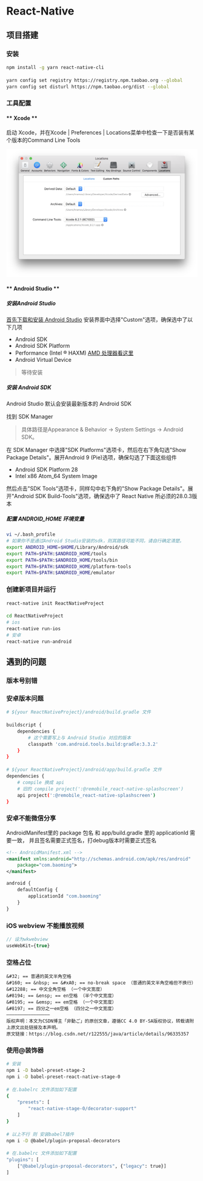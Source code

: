 # React-Native

## 项目搭建

### 安装

```bash
npm install -g yarn react-native-cli

yarn config set registry https://registry.npm.taobao.org --global
yarn config set disturl https://npm.taobao.org/dist --global
```

### 工具配置

<!-- tabs:start -->

#### ** Xcode **

启动 Xcode，并在Xcode | Preferences | Locations菜单中检查一下是否装有某个版本的Command Line Tools

![Xcode](../../../assets/rn/GettingStartedXcodeCommandLineTools.png)

#### ** Android Studio **

##### 安装Android Studio

[首先下载和安装 Android Studio](https://developer.android.google.cn/) 安装界面中选择"Custom"选项，确保选中了以下几项

- Android SDK
- Android SDK Platform
- Performance (Intel ® HAXM) [AMD 处理器看这里](https://android-developers.googleblog.com/2018/07/android-emulator-amd-processor-hyper-v.html)
- Android Virtual Device

> 等待安装 

##### 安装 Android SDK
Android Studio 默认会安装最新版本的 Android SDK

找到 SDK Manager
> 具体路径是Appearance & Behavior → System Settings → Android SDK。

在 SDK Manager 中选择"SDK Platforms"选项卡，然后在右下角勾选"Show Package Details"。展开Android 9 (Pie)选项，确保勾选了下面这些组件

- Android SDK Platform 28
- Intel x86 Atom_64 System Image

然后点击"SDK Tools"选项卡，同样勾中右下角的"Show Package Details"。展开"Android SDK Build-Tools"选项，确保选中了 React Native 所必须的28.0.3版本

##### 配置 ANDROID_HOME 环境变量

```bash
vi ~/.bash_profile
# 如果你不是通过Android Studio安装的sdk，则其路径可能不同，请自行确定清楚。
export ANDROID_HOME=$HOME/Library/Android/sdk
export PATH=$PATH:$ANDROID_HOME/tools
export PATH=$PATH:$ANDROID_HOME/tools/bin
export PATH=$PATH:$ANDROID_HOME/platform-tools
export PATH=$PATH:$ANDROID_HOME/emulator
```
<!-- tabs:end -->


### 创建新项目并运行

```bash
react-native init ReactNativeProject

cd ReactNativeProject
# ios
react-native run-ios
# 安卓
react-native run-android
```



## 遇到的问题

### 版本号别错

### 安卓版本问题
```bash
# ${your ReactNativeProject}/android/build.gradle 文件

buildscript {
    dependencies {
        # 这个需要写上与 Android Studio 对应的版本 
        classpath 'com.android.tools.build:gradle:3.3.2'
    }
}

# ${your ReactNativeProject}/android/app/build.gradle 文件
dependencies {
    # compile 换成 api
    # 旧的 compile project(':@remobile_react-native-splashscreen')
    api project(':@remobile_react-native-splashscreen')
}
```

### 安卓不能微信分享

AndroidManifest里的 package 包名 和 app/build.gradle 里的 applicationId 需要一致， 并且签名需要正式签名，打debug版本时需要正式签名 

```xml
<!-- AndroidManifest.xml -->
<manifest xmlns:android="http://schemas.android.com/apk/res/android"
    package="com.baoming">
</manifest>
```
```js
android {
    defaultConfig {
        applicationId "com.baoming"
    }
}
```

### iOS webview 不能播放视频 

```js
// 设为wkwebview
useWebKit={true}
```


### 空格占位
```
&#32; == 普通的英文半角空格
&#160; == &nbsp; == &#xA0; == no-break space （普通的英文半角空格但不换行）
&#12288; == 中文全角空格 （一个中文宽度）
&#8194; == &ensp; == en空格 （半个中文宽度）
&#8195; == &emsp; == em空格 （一个中文宽度）
&#8197; == 四分之一em空格 （四分之一中文宽度）
————————————————
版权声明：本文为CSDN博主「非動ご」的原创文章，遵循CC 4.0 BY-SA版权协议，转载请附上原文出处链接及本声明。
原文链接：https://blog.csdn.net/r122555/java/article/details/96335357
```

### 使用@装饰器
```bash
# 安装
npm i -D babel-preset-stage-2
npm i -D babel-preset-react-native-stage-0

# 在.babelrc 文件添加如下配置
{
    "presets": [
        "react-native-stage-0/decorator-support"
    ]
}

# 以上不行 则 安装babel7插件
npm i -D @babel/plugin-proposal-decorators

# 在.babelrc 文件添加如下配置
"plugins": [
    ["@babel/plugin-proposal-decorators", {"legacy": true}]
]
```
